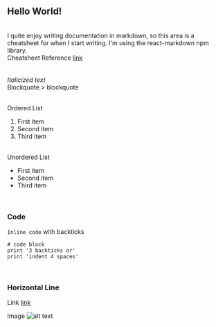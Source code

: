 ## Hello World!

&nbsp; \
I quite enjoy writing documentation in markdown, so this area is a cheatsheet for when I start writing.
I'm using the react-markdown npm library. \
Cheatsheet Reference [link](https://commonmark.org/help/) \
&nbsp; \
&nbsp; \
_Italicized text_ \
Blockquote > blockquote

&nbsp; \
Ordered List

1. First item
2. Second item
3. Third item

&nbsp; \
Unordered List

- First item
- Second item
- Third item

&nbsp;

### Code

`Inline code` with backticks

```
# code block
print '3 backticks or'
print 'indent 4 spaces'
```

&nbsp;

### Horizontal Line

Link [link](https://www.example.com)

Image ![alt text](https://retool.com/static/f7c3a4ef34744c92d441df532e8d3969/8ca30/revision-history.webp)
